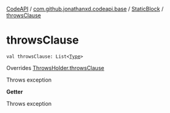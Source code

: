 [CodeAPI](../../index.md) / [com.github.jonathanxd.codeapi.base](../index.md) / [StaticBlock](index.md) / [throwsClause](.)

# throwsClause

`val throwsClause: List<`[`Type`](http://docs.oracle.com/javase/6/docs/api/java/lang/reflect/Type.html)`>`

Overrides [ThrowsHolder.throwsClause](../-throws-holder/throws-clause.md)

Throws exception

**Getter**

Throws exception

